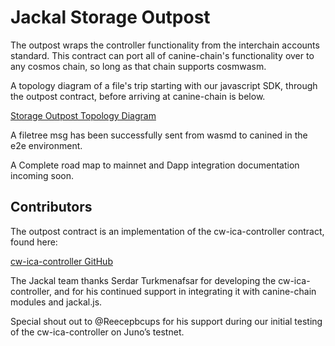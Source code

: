 # Jackal Storage Outpost

The outpost wraps the controller functionality from the interchain accounts standard. This contract can port all of canine-chain's functionality over to any cosmos chain, so long as that chain supports cosmwasm.

A topology diagram of a file's trip starting with our javascript SDK, through the outpost contract, before arriving at canine-chain is below.

[Storage Outpost Topology Diagram](https://www.figma.com/community/file/1335344086198579221/storage-outpost-right-to-left)

A filetree msg has been successfully sent from wasmd to canined in the e2e environment.

A Complete road map to mainnet and Dapp integration documentation incoming soon.

## Contributors

The outpost contract is an implementation of the cw-ica-controller contract, found here:

[cw-ica-controller GitHub](https://github.com/srdtrk/cw-ica-controller)

The Jackal team thanks Serdar Turkmenafsar for developing the cw-ica-controller, and for his continued support in integrating it with canine-chain modules and jackal.js.

Special shout out to @Reecepbcups for his support during our initial testing of the cw-ica-controller on Juno’s testnet.
